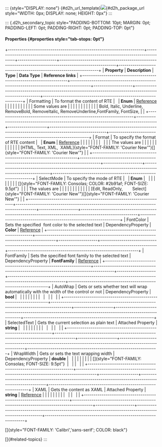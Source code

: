 ::: {style="DISPLAY: none"}
[](ms-xhelp:///?Id=d2h_url_template){#d2h_url_template}![](!package_url!){#d2h_package_url style="WIDTH: 0px; DISPLAY: none; HEIGHT: 0px"}
:::

::: {.d2h_secondary_topic style="PADDING-BOTTOM: 10pt; MARGIN: 0pt; PADDING-LEFT: 0pt; PADDING-RIGHT: 0pt; PADDING-TOP: 0pt"}
#### Properties {#properties style="tab-stops: 0pt"}

+----------------------------------------------------------------------+----------------------------------------------------------------------------------------+--------------------+-----------------------------------------------------------------------------------------------------------+-------------------------------------------------------------------+
| **Property**                                                         | **Description**                                                                        | **Type**           | **Data Type**                                                                                             | **Reference links**                                               |
+----------------------------------------------------------------------+----------------------------------------------------------------------------------------+--------------------+-----------------------------------------------------------------------------------------------------------+-------------------------------------------------------------------+
| Formatting                                                           | To format the content of RTE                                                           |                    | **Enum**                                                                                                  | [Reference](ms-xhelp:///?Id=ce0ceef9-5974-4d0a-8c11-de9e4af02615) |
|                                                                      |                                                                                        |                    |                                                                                                           |                                                                   |
|                                                                      |                                                                                        |                    | Some values are                                                                                           |                                                                   |
|                                                                      |                                                                                        |                    |                                                                                                           |                                                                   |
|                                                                      |                                                                                        |                    | Bold, Italic, Underline, RemoveBold, RemoveItalic, RemoveUnderline,FontFamily, FontSize,                  |                                                                   |
+----------------------------------------------------------------------+----------------------------------------------------------------------------------------+--------------------+-----------------------------------------------------------------------------------------------------------+-------------------------------------------------------------------+
| Format                                                               | To specify the format of RTE content                                                   |                    | **Enum**                                                                                                  | [Reference](ms-xhelp:///?Id=e5519798-07d6-450a-8404-c01247d779f1) |
|                                                                      |                                                                                        |                    |                                                                                                           |                                                                   |
|                                                                      |                                                                                        |                    | The values are                                                                                            |                                                                   |
|                                                                      |                                                                                        |                    |                                                                                                           |                                                                   |
|                                                                      |                                                                                        |                    | [HTML, Text, XML,  XAML]{style="FONT-FAMILY: 'Courier New'"}[]{style="FONT-FAMILY: 'Courier New'"}        |                                                                   |
+----------------------------------------------------------------------+----------------------------------------------------------------------------------------+--------------------+-----------------------------------------------------------------------------------------------------------+-------------------------------------------------------------------+
| SelectMode                                                           | To specify the mode of RTE                                                             |                    | **Enum**                                                                                                  |                                                                   |
|                                                                      |                                                                                        |                    |                                                                                                           |                                                                   |
| []{style="FONT-FAMILY: Consolas; COLOR: #2b91af; FONT-SIZE: 9.5pt"}  |                                                                                        |                    | The values are                                                                                            |                                                                   |
|                                                                      |                                                                                        |                    |                                                                                                           |                                                                   |
|                                                                      |                                                                                        |                    | [Edit, ReadOnly,        Select]{style="FONT-FAMILY: 'Courier New'"}[]{style="FONT-FAMILY: 'Courier New'"} |                                                                   |
+----------------------------------------------------------------------+----------------------------------------------------------------------------------------+--------------------+-----------------------------------------------------------------------------------------------------------+-------------------------------------------------------------------+
| FontColor                                                            | Sets the specified  font color to the selected text                                    | DependencyProperty | **Color**                                                                                                 | [Reference](ms-xhelp:///?Id=eeffd592-181e-472c-8f15-b4d55dc6eff8) |
+----------------------------------------------------------------------+----------------------------------------------------------------------------------------+--------------------+-----------------------------------------------------------------------------------------------------------+-------------------------------------------------------------------+
| FontFamily                                                           | Sets the specified font family to the selected text                                    | DependencyProperty | **FontFamily**                                                                                            | [Reference](ms-xhelp:///?Id=accff84e-5b28-4d62-ac37-1d8f98cb1ab4) |
+----------------------------------------------------------------------+----------------------------------------------------------------------------------------+--------------------+-----------------------------------------------------------------------------------------------------------+-------------------------------------------------------------------+
| AutoWrap                                                             | Gets or sets whether text will wrap automatically with the width of the control or not | DependencyProperty | **bool**                                                                                                  |                                                                   |
|                                                                      |                                                                                        |                    |                                                                                                           |                                                                   |
|                                                                      |                                                                                        |                    |                                                                                                           |                                                                   |
+----------------------------------------------------------------------+----------------------------------------------------------------------------------------+--------------------+-----------------------------------------------------------------------------------------------------------+-------------------------------------------------------------------+
| SelectedText                                                         | Gets the current selection as plain text                                               | Attached Property  | **string**                                                                                                |                                                                   |
|                                                                      |                                                                                        |                    |                                                                                                           |                                                                   |
|                                                                      |                                                                                        |                    |                                                                                                           |                                                                   |
+----------------------------------------------------------------------+----------------------------------------------------------------------------------------+--------------------+-----------------------------------------------------------------------------------------------------------+-------------------------------------------------------------------+
| WrapWidth                                                            | Gets or sets the text wrapping width                                                   | DependencyProperty | **double**                                                                                                |                                                                   |
|                                                                      |                                                                                        |                    |                                                                                                           |                                                                   |
| []{style="FONT-FAMILY: Consolas; FONT-SIZE: 9.5pt"}                  |                                                                                        |                    |                                                                                                           |                                                                   |
+----------------------------------------------------------------------+----------------------------------------------------------------------------------------+--------------------+-----------------------------------------------------------------------------------------------------------+-------------------------------------------------------------------+
| XAML                                                                 | Gets the content as XAML                                                               | Attached Property  | **string**                                                                                                | [Reference](ms-xhelp:///?Id=c414f074-3f5a-46e8-8bff-191559a2bf44) |
|                                                                      |                                                                                        |                    |                                                                                                           |                                                                   |
|                                                                      |                                                                                        |                    |                                                                                                           |                                                                   |
+----------------------------------------------------------------------+----------------------------------------------------------------------------------------+--------------------+-----------------------------------------------------------------------------------------------------------+-------------------------------------------------------------------+

[]{style="FONT-FAMILY: 'Calibri','sans-serif'; COLOR: black"} 

[]{#related-topics}
:::
